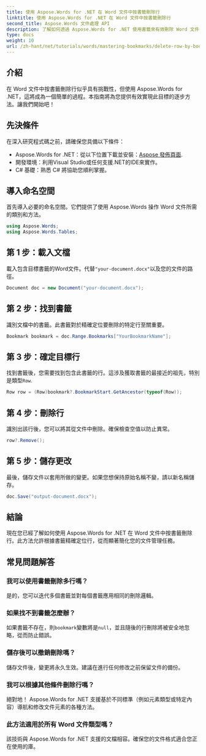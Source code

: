 ```yaml
---
title: 使用 Aspose.Words for .NET 在 Word 文件中按書籤刪除行
linktitle: 使用 Aspose.Words for .NET 在 Word 文件中按書籤刪除行
second_title: Aspose.Words 文件處理 API
description: 了解如何透過 Aspose.Words for .NET 使用書籤來有效刪除 Word 文件中的特定行。本逐步指南涵蓋了載入文件的內容。
type: docs
weight: 10
url: /zh-hant/net/tutorials/words/mastering-bookmarks/delete-row-by-bookmark-word-documents/
---
```

## 介紹

在 Word 文件中按書籤刪除行似乎具有挑戰性，但使用 Aspose.Words for .NET，這將成為一個簡單的過程。本指南將為您提供有效實現此目標的逐步方法。讓我們開始吧！

## 先決條件

在深入研究程式碼之前，請確保您具備以下條件：

-  Aspose.Words for .NET：從以下位置下載並安裝：[Aspose 發佈頁面](https://releases.aspose.com/words/net/).
- 開發環境：利用Visual Studio或任何支援.NET的IDE來實作。
- C# 基礎：熟悉 C# 將協助您順利掌握。

## 導入命名空間

首先導入必要的命名空間。它們提供了使用 Aspose.Words 操作 Word 文件所需的類別和方法。

```csharp
using Aspose.Words;
using Aspose.Words.Tables;
```

## 第 1 步：載入文檔

載入包含目標書籤的Word文件。代替`"your-document.docx"`以及您的文件的路徑。

```csharp
Document doc = new Document("your-document.docx");
```

## 第 2 步：找到書籤

識別文檔中的書籤。此書籤對於精確定位要刪除的特定行至關重要。

```csharp
Bookmark bookmark = doc.Range.Bookmarks["YourBookmarkName"];
```

## 第 3 步：確定目標行

找到書籤後，您需要找到包含此書籤的行。這涉及獲取書籤的最接近的祖先，特別是類型`Row`.

```csharp
Row row = (Row)bookmark?.BookmarkStart.GetAncestor(typeof(Row));
```

## 第 4 步：刪除行

識別出該行後，您可以將其從文件中刪除。確保檢查空值以防止異常。

```csharp
row?.Remove();
```

## 第 5 步：儲存更改

最後，儲存文件以套用所做的變更。如果您想保持原始名稱不變，請以新名稱儲存。

```csharp
doc.Save("output-document.docx");
```

## 結論

現在您已經了解如何使用 Aspose.Words for .NET 在 Word 文件中按書籤刪除行。此方法允許根據書籤精確定位行，從而顯著簡化您的文件管理任務。

## 常見問題解答

### 我可以使用書籤刪除多行嗎？

是的，您可以迭代多個書籤並對每個書籤應用相同的刪除邏輯。

### 如果找不到書籤怎麼辦？

如果書籤不存在，則`bookmark`變數將是`null`，並且隨後的行刪除將被安全地忽略，從而防止錯誤。

### 儲存後可以撤銷刪除嗎？

儲存文件後，變更將永久生效。建議在進行任何修改之前保留文件的備份。

### 我可以根據其他條件刪除行嗎？

絕對地！ Aspose.Words for .NET 支援基於不同標準（例如元素類型或特定內容）導航和修改文件元素的各種方法。

### 此方法適用於所有 Word 文件類型嗎？

該技術與 Aspose.Words for .NET 支援的文檔相容。確保您的文件格式適合您正在使用的庫。